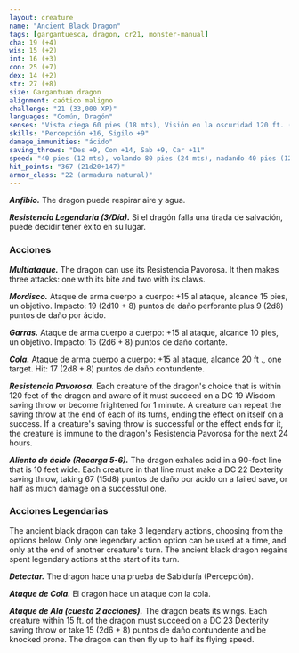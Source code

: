 ```yaml
---
layout: creature
name: "Ancient Black Dragon"
tags: [gargantuesca, dragon, cr21, monster-manual]
cha: 19 (+4)
wis: 15 (+2)
int: 16 (+3)
con: 25 (+7)
dex: 14 (+2)
str: 27 (+8)
size: Gargantuan dragon
alignment: caótico maligno
challenge: "21 (33,000 XP)"
languages: "Común, Dragón"
senses: "Vista ciega 60 pies (18 mts), Visión en la oscuridad 120 ft. (36 mts)"
skills: "Percepción +16, Sigilo +9"
damage_immunities: "ácido"
saving_throws: "Des +9, Con +14, Sab +9, Car +11"
speed: "40 pies (12 mts), volando 80 pies (24 mts), nadando 40 pies (12 mts)"
hit_points: "367 (21d20+147)"
armor_class: "22 (armadura natural)"
---
```


***Anfibio.*** The dragon puede respirar aire y agua.

***Resistencia Legendaria (3/Día).*** Si el dragón falla una tirada de salvación, puede decidir tener éxito en su lugar.

### Acciones

***Multiataque.*** The dragon can use its Resistencia Pavorosa. It then makes three attacks: one with its bite and two with its claws.

***Mordisco.*** Ataque de arma cuerpo a cuerpo: +15 al ataque, alcance 15 pies, un objetivo. Impacto: 19 (2d10 + 8) puntos de daño perforante plus 9 (2d8) puntos de daño por ácido.

***Garras.*** Ataque de arma cuerpo a cuerpo: +15 al ataque, alcance 10 pies, un objetivo. Impacto: 15 (2d6 + 8) puntos de daño cortante.

***Cola.*** Ataque de arma cuerpo a cuerpo: +15 al ataque, alcance 20 ft ., one target. Hit: 17 (2d8 + 8) puntos de daño contundente.

***Resistencia Pavorosa.*** Each creature of the dragon's choice that is within 120 feet of the dragon and aware of it must succeed on a DC 19 Wisdom saving throw or become frightened for 1 minute. A creature can repeat the saving throw at the end of each of its turns, ending the effect on itself on a success. If a creature's saving throw is successful or the effect ends for it, the creature is immune to the dragon's Resistencia Pavorosa for the next 24 hours.

***Aliento de ácido (Recarga 5-6).*** The dragon exhales acid in a 90-foot line that is 10 feet wide. Each creature in that line must make a DC 22 Dexterity saving throw, taking 67 (15d8) puntos de daño por ácido on a failed save, or half as much damage on a successful one.

### Acciones Legendarias

The ancient black dragon can take 3 legendary actions, choosing from the options below. Only one legendary action option can be used at a time, and only at the end of another creature's turn. The ancient black dragon regains spent legendary actions at the start of its turn.

***Detectar.*** The dragon hace una prueba de Sabiduría (Percepción).

***Ataque de Cola.*** El dragón hace un ataque con la cola.

***Ataque de Ala (cuesta 2 acciones).*** The dragon beats its wings. Each creature within 15 ft. of the dragon must succeed on a DC 23 Dexterity saving throw or take 15 (2d6 + 8) puntos de daño contundente and be knocked prone. The dragon can then fly up to half its flying speed.